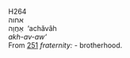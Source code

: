 <body>
  <p>H264<br>  אחוה  <br> אַחֲוָה  ‎  ‘achăvâh  <br><i>akh-av-aw‘ </i><br>From <a href="h0251.htm">251</a>  <i>fraternity: - </i>brotherhood.<br></p>
 </body>